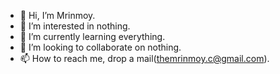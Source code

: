 - 👋 Hi, I’m Mrinmoy.
- 👀 I’m interested in nothing.
- 🌱 I’m currently learning everything.
- 💞️ I’m looking to collaborate on nothing.
- 📫 How to reach me, drop a mail(themrinmoy.c@gmail.com).

<!---
themrinmoy/themrinmoy is a ✨ special ✨ repository because its `README.md` (this file) appears on your GitHub profile.
You can click the Preview link to take a look at your changes.
--->
